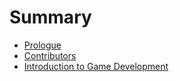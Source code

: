 # Summary

* [Prologue](Book/FrontMatter/Prologue.md)
* [Contributors](Book/FrontMatter/Contributors.md)
* [Introduction to Game Development](Book/MainMatter/Introduction.md)